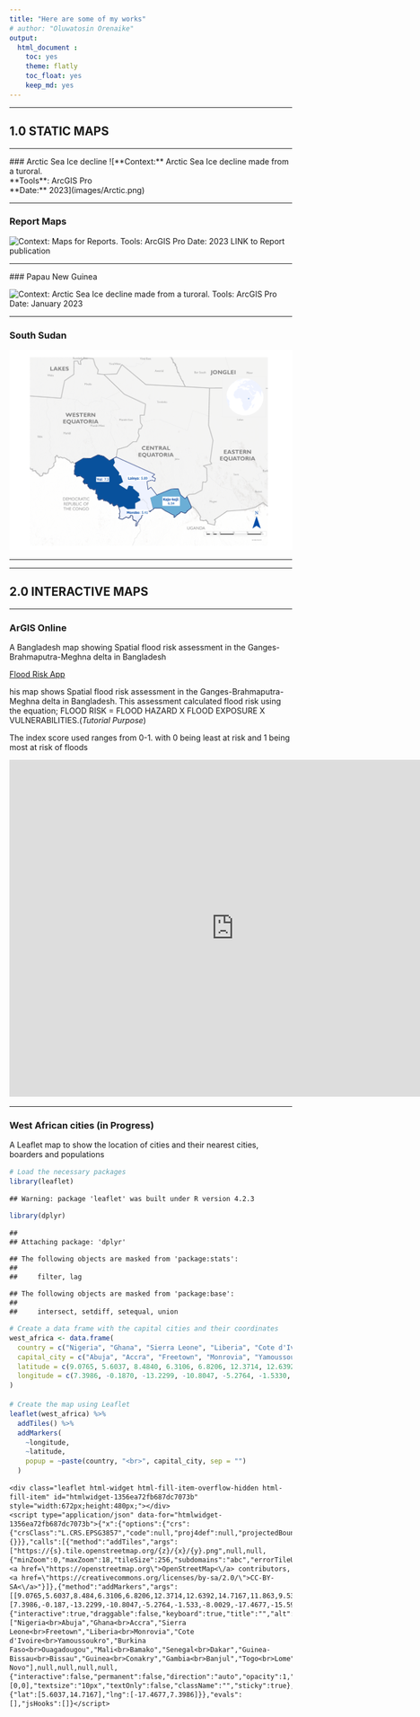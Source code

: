 ```yaml
---
title: "Here are some of my works"
# author: "Oluwatosin Orenaike"
output: 
  html_document :
    toc: yes
    theme: flatly
    toc_float: yes
    keep_md: yes
---
```


<!-- <hr> -->
<!-- # ```{r setup, include=FALSE} -->
<!-- # knitr::opts_chunk$set(echo = FALSE) -->
<!-- # library(gridExtra) -->
<!-- # library(knitr) -->
<!-- # ``` -->


<hr>

## 1.0 STATIC MAPS 
<hr>
### Arctic Sea Ice decline
![**Context:** Arctic Sea Ice decline made from a turoral. <br> **Tools**: ArcGIS Pro <br>**Date:** 2023](images/Arctic.png)
<hr>

### Report Maps
![**Context:** Maps for Reports. <br> **Tools**: ArcGIS Pro <br>**Date:** 2023 <br> [LINK to Report publication](https://dtm.iom.int/reports/nigeria-north-central-and-north-west-mobility-tracking-round-10-idp-atlas-october-2022)]()
<hr>
### Papau New Guinea

![**Context:** Arctic Sea Ice decline made from a turoral. <br> **Tools**: ArcGIS Pro <br>**Date:** January 2023](images/PPG3.png)
<hr>

### South Sudan
![**Context:** Arctic Sea Ice decline made from a turoral. <br> **Tools**: ArcGIS Pro <br>**Date:** January 2023](images/SSD4.png)
<hr>

<!-- ### Map of Vanuatu -->
<!-- ![**Context:** Arctic Sea Ice decline made from a turoral. <br> **Tools**: ArcGIS Pro <br>**Date:** January 2023](images/Vanuatu6.png) -->

<hr>

## 2.0 INTERACTIVE MAPS 
<hr>

### ArGIS Online

A Bangladesh map showing Spatial flood risk assessment 
in the Ganges-Brahmaputra-Meghna delta in Bangladesh 

[Flood Risk App](https://www.arcgis.com/apps/instant/basic/index.html?appid=6310e845625645aebd5161856ea5c3c5&locale=en-gb)

his map shows Spatial flood risk assessment in the Ganges-Brahmaputra-Meghna delta in Bangladesh. This assessment calculated flood risk using the equation; FLOOD RISK = FLOOD HAZARD X FLOOD EXPOSURE X VULNERABILITIES.(*Tutorial Purpose*)

The index score used ranges from 0-1. with 0 being least at risk and 1 being most at risk of floods
<iframe src="https://www.arcgis.com/apps/instant/basic/index.html?appid=6310e845625645aebd5161856ea5c3c5&locale=en-gb" width="800" height="600" frameborder="0" style="border:0" allowfullscreen></iframe>


<hr>

### West African cities (in Progress)

A Leaflet map to show the location of cities and their nearest cities, boarders and populations

```r
# Load the necessary packages
library(leaflet)
```

```
## Warning: package 'leaflet' was built under R version 4.2.3
```

```r
library(dplyr)
```

```
## 
## Attaching package: 'dplyr'
```

```
## The following objects are masked from 'package:stats':
## 
##     filter, lag
```

```
## The following objects are masked from 'package:base':
## 
##     intersect, setdiff, setequal, union
```

```r
# Create a data frame with the capital cities and their coordinates
west_africa <- data.frame(
  country = c("Nigeria", "Ghana", "Sierra Leone", "Liberia", "Cote d'Ivoire", "Burkina Faso", "Mali", "Senegal", "Guinea-Bissau", "Guinea", "Gambia", "Togo", "Benin"),
  capital_city = c("Abuja", "Accra", "Freetown", "Monrovia", "Yamoussoukro", "Ouagadougou", "Bamako", "Dakar", "Bissau", "Conakry", "Banjul", "Lome", "Porto-Novo"),
  latitude = c(9.0765, 5.6037, 8.4840, 6.3106, 6.8206, 12.3714, 12.6392, 14.7167, 11.8630, 9.5357, 13.4531, 6.1319, 6.4968),
  longitude = c(7.3986, -0.1870, -13.2299, -10.8047, -5.2764, -1.5330, -8.0029, -17.4677, -15.5976, -13.6788, -16.5790, 1.2221, 2.6059)
)

# Create the map using Leaflet
leaflet(west_africa) %>%
  addTiles() %>%
  addMarkers(
    ~longitude,
    ~latitude,
    popup = ~paste(country, "<br>", capital_city, sep = "")
  )
```

```{=html}
<div class="leaflet html-widget html-fill-item-overflow-hidden html-fill-item" id="htmlwidget-1356ea72fb687dc7073b" style="width:672px;height:480px;"></div>
<script type="application/json" data-for="htmlwidget-1356ea72fb687dc7073b">{"x":{"options":{"crs":{"crsClass":"L.CRS.EPSG3857","code":null,"proj4def":null,"projectedBounds":null,"options":{}}},"calls":[{"method":"addTiles","args":["https://{s}.tile.openstreetmap.org/{z}/{x}/{y}.png",null,null,{"minZoom":0,"maxZoom":18,"tileSize":256,"subdomains":"abc","errorTileUrl":"","tms":false,"noWrap":false,"zoomOffset":0,"zoomReverse":false,"opacity":1,"zIndex":1,"detectRetina":false,"attribution":"&copy; <a href=\"https://openstreetmap.org\">OpenStreetMap<\/a> contributors, <a href=\"https://creativecommons.org/licenses/by-sa/2.0/\">CC-BY-SA<\/a>"}]},{"method":"addMarkers","args":[[9.0765,5.6037,8.484,6.3106,6.8206,12.3714,12.6392,14.7167,11.863,9.5357,13.4531,6.1319,6.4968],[7.3986,-0.187,-13.2299,-10.8047,-5.2764,-1.533,-8.0029,-17.4677,-15.5976,-13.6788,-16.579,1.2221,2.6059],null,null,null,{"interactive":true,"draggable":false,"keyboard":true,"title":"","alt":"","zIndexOffset":0,"opacity":1,"riseOnHover":false,"riseOffset":250},["Nigeria<br>Abuja","Ghana<br>Accra","Sierra Leone<br>Freetown","Liberia<br>Monrovia","Cote d'Ivoire<br>Yamoussoukro","Burkina Faso<br>Ouagadougou","Mali<br>Bamako","Senegal<br>Dakar","Guinea-Bissau<br>Bissau","Guinea<br>Conakry","Gambia<br>Banjul","Togo<br>Lome","Benin<br>Porto-Novo"],null,null,null,null,{"interactive":false,"permanent":false,"direction":"auto","opacity":1,"offset":[0,0],"textsize":"10px","textOnly":false,"className":"","sticky":true},null]}],"limits":{"lat":[5.6037,14.7167],"lng":[-17.4677,7.3986]}},"evals":[],"jsHooks":[]}</script>
```



